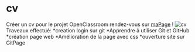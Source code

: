 # cv
Créer un cv pour le projet OpenClassroom 
rendez-vous sur [maPage](https://lilie65.github.io/cv/) !
![cv](https://lilie65.github.io/cv/)
Traveaux effectué:
*creation login sur git
*Apprendre à utiliser Git et GitHub
*création page web
*Amélioration de la page avec css
*ouverture site sur GitPage
